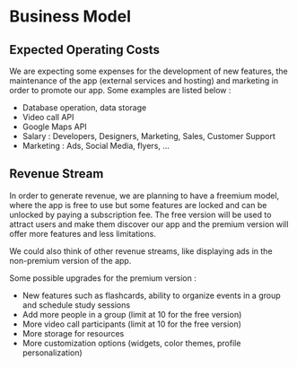 # Business Model

## Expected Operating Costs

We are expecting some expenses for the development of new features, the maintenance of the app (external services and hosting) and marketing in order to promote our app. Some examples are listed below :
- Database operation, data storage
- Video call API
- Google Maps API
- Salary : Developers, Designers, Marketing, Sales, Customer Support
- Marketing : Ads, Social Media, flyers, ...

## Revenue Stream
In order to generate revenue, we are planning to have a freemium model, where the app is free to use but some features are locked and can be unlocked by paying a subscription fee.
The free version will be used to attract users and make them discover our app and the premium version will offer more features and less limitations.

We could also think of other revenue streams, like displaying ads in the non-premium version of the app.

Some possible upgrades for the premium version :
- New features such as flashcards, ability to organize events in a group and schedule study sessions 
- Add more people in a group (limit at 10 for the free version)
- More video call participants (limit at 10 for the free version)
- More storage for resources 
- More customization options (widgets, color themes, profile personalization)

